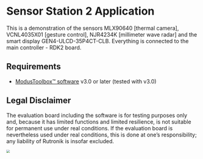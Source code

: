 # Sensor Station 2 Application

This is a demonstration of the sensors MLX90640 [thermal camera], VCNL4035X01 [gesture control], NJR4234K [millimeter wave radar] and the smart display GEN4-ULCD-35P4CT-CLB. Everything is connected to the main controller - RDK2 board.

## Requirements

- [ModusToolbox&trade; software](https://www.infineon.com/modustoolbox) v3.0 or later (tested with v3.0)

   

## Legal Disclaimer

The evaluation board including the software is for testing purposes only and, because it has limited functions and limited resilience, is not suitable for permanent use under real conditions. If the evaluation board is nevertheless used under real conditions, this is done at one’s responsibility; any liability of Rutronik is insofar excluded. 

<img src="C:\Users\Gintaras.DESKTOP-0NHE83K\mtw\RDK2_SensorStation2\images\rutronik_origin_kaunas.png" style="zoom:55%;" />